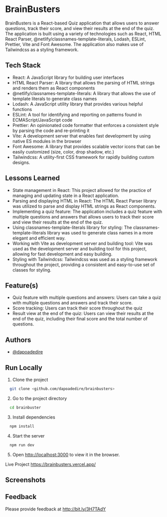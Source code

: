# BrainBusters

BrainBusters is a React-based Quiz application that allows users to answer questions, track their score, and view their results at the end of the quiz. The application is built using a variety of technologies such as React, HTML React Parser, @netlify/classnames-template-literals, Lodash, ESLint, Prettier, Vite and Font Awesome. The application also makes use of Tailwindcss as a styling framework.

## Tech Stack

- React: A JavaScript library for building user interfaces
- HTML React Parser: A library that allows the parsing of HTML strings and renders them as React components
- @netlify/classnames-template-literals: A library that allows the use of template literals to generate class names
- Lodash: A JavaScript utility library that provides various helpful functions
- ESLint: A tool for identifying and reporting on patterns found in ECMAScript/JavaScript code
- Prettier: An opinionated code formatter that enforces a consistent style by parsing the code and re-printing it
- Vite: A development server that enables fast development by using native ES modules in the browser
- Font Awesome: A library that provides scalable vector icons that can be easily customized (size, color, drop shadow, etc.)
- Tailwindcss: A utility-first CSS framework for rapidly building custom designs.

## Lessons Learned

- State management in React: This project allowed for the practice of managing and updating state in a React application.
- Parsing and displaying HTML in React: The HTML React Parser library was utilized to parse and display HTML strings as React components.
- Implementing a quiz feature: The application includes a quiz feature with multiple questions and answers that allows users to track their score and view their results at the end of the quiz.
- Using classnames-template-literals library for styling: The classnames-template-literals library was used to generate class names in a more elegant and efficient way.
- Working with Vite as development server and building tool: Vite was used as the development server and building tool for this project, allowing for fast development and easy building.
- Styling with Tailwindcss: Tailwindcss was used as a styling framework throughout the project, providing a consistent and easy-to-use set of classes for styling.

## Feature(s)

- Quiz feature with multiple questions and answers: Users can take a quiz with multiple questions and answers and track their score.
- Score tracking: Users can track their score throughout the quiz
- Result view at the end of the quiz: Users can view their results at the end of the quiz, including their final score and the total number of questions.

## Authors

- [@dapoadedire](https://www.github.com/dapoadedire)

## Run Locally

1. Clone the project

```bash
  git clone <github.com/dapoadedire/brainbusters>
```

2. Go to the project directory

```bash
  cd brainbuster
```

3. Install dependencies

```bash
  npm install
```

4. Start the server

```bash
  npm run dev
```

5. Open <http://localhost:3000> to view it in the browser.

Live Project
<https://brainbusters.vercel.app/>

## Screenshots

## Feedback

Please provide feedback at <http://bit.ly/3H7TAdY>
